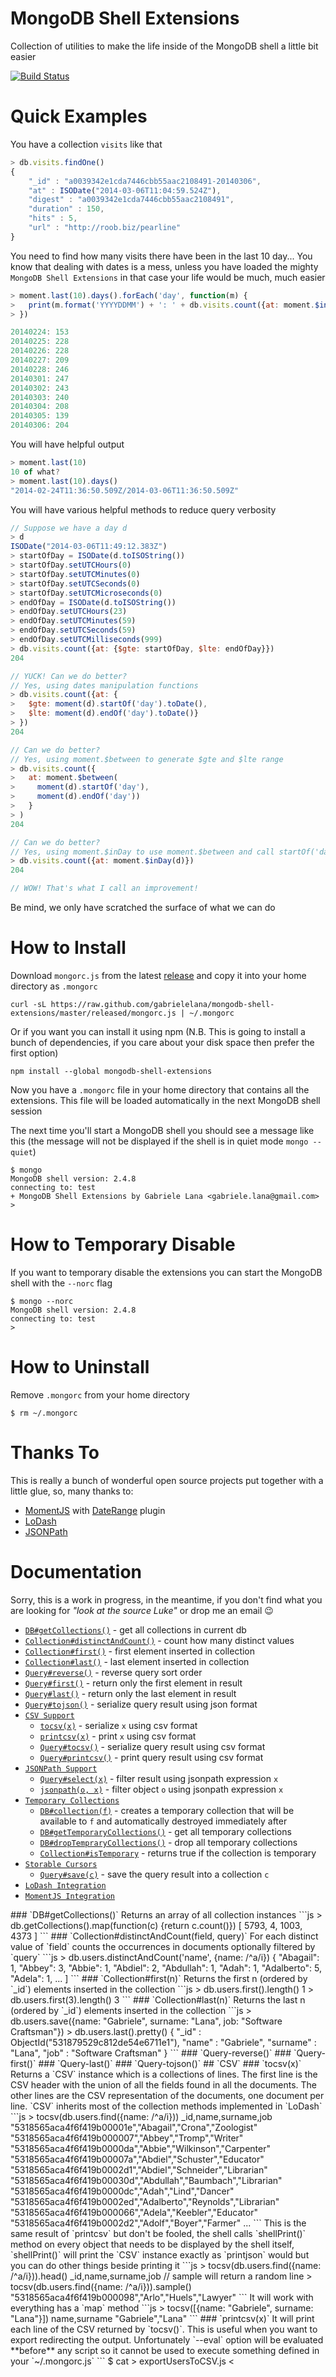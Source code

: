 # MongoDB Shell Extensions
Collection of utilities to make the life inside of the MongoDB shell a little bit easier

[![Build Status](https://travis-ci.org/gabrielelana/mongodb-shell-extensions.png?branch=master)](https://travis-ci.org/gabrielelana/mongodb-shell-extensions)

# Quick Examples
You have a collection `visits` like that
```js
> db.visits.findOne()
{
	"_id" : "a0039342e1cda7446cbb55aac2108491-20140306",
	"at" : ISODate("2014-03-06T11:04:59.524Z"),
	"digest" : "a0039342e1cda7446cbb55aac2108491",
	"duration" : 150,
	"hits" : 5,
	"url" : "http://roob.biz/pearline"
}
```
You need to find how many visits there have been in the last 10 day... You know that dealing with dates is a mess, unless you have loaded the mighty `MongoDB Shell Extensions` in that case your life would be much, much easier
```js
> moment.last(10).days().forEach('day', function(m) {
>   print(m.format('YYYYDDMM') + ': ' + db.visits.count({at: moment.$inDay(m)}))
> })

20140224: 153
20140225: 228
20140226: 228
20140227: 209
20140228: 246
20140301: 247
20140302: 243
20140303: 240
20140304: 208
20140305: 139
20140306: 204
```
You will have helpful output
```js
> moment.last(10)
10 of what?
> moment.last(10).days()
"2014-02-24T11:36:50.509Z/2014-03-06T11:36:50.509Z"
```
You will have various helpful methods to reduce query verbosity
```js
// Suppose we have a day d
> d
ISODate("2014-03-06T11:49:12.383Z")
> startOfDay = ISODate(d.toISOString())
> startOfDay.setUTCHours(0)
> startOfDay.setUTCMinutes(0)
> startOfDay.setUTCSeconds(0)
> startOfDay.setUTCMicroseconds(0)
> endOfDay = ISODate(d.toISOString())
> endOfDay.setUTCHours(23)
> endOfDay.setUTCMinutes(59)
> endOfDay.setUTCSeconds(59)
> endOfDay.setUTCMilliseconds(999)
> db.visits.count({at: {$gte: startOfDay, $lte: endOfDay}})
204

// YUCK! Can we do better?
// Yes, using dates manipulation functions
> db.visits.count({at: {
>   $gte: moment(d).startOf('day').toDate(),
>   $lte: moment(d).endOf('day').toDate()}
> })
204

// Can we do better?
// Yes, using moment.$between to generate $gte and $lte range
> db.visits.count({
>   at: moment.$between(
>     moment(d).startOf('day'),
>     moment(d).endOf('day'))
>   }
> )
204

// Can we do better?
// Yes, using moment.$inDay to use moment.$between and call startOf('day') and endOf('day')
> db.visits.count({at: moment.$inDay(d)})
204

// WOW! That's what I call an improvement!
```
Be mind, we only have scratched the surface of what we can do

# How to Install
Download `mongorc.js` from the latest [release](https://raw.github.com/gabrielelana/mongodb-shell-extensions/master/released/mongorc.js) and copy it into your home directory as `.mongorc`
```
curl -sL https://raw.github.com/gabrielelana/mongodb-shell-extensions/master/released/mongorc.js | ~/.mongorc
```
Or if you want you can install it using npm (N.B. This is going to install a bunch of dependencies, if you care about your disk space then prefer the first option)
```
npm install --global mongodb-shell-extensions
```

Now you have a `.mongorc` file in your home directory that contains all the extensions. This file will be loaded automatically in the next MongoDB shell session

The next time you'll start a MongoDB shell you should see a message like this (the message will not be displayed if the shell is in quiet mode `mongo --quiet`)
```
$ mongo
MongoDB shell version: 2.4.8
connecting to: test
+ MongoDB Shell Extensions by Gabriele Lana <gabriele.lana@gmail.com>
>
```

# How to Temporary Disable
If you want to temporary disable the extensions you can start the MongoDB shell with the `--norc` flag
```
$ mongo --norc
MongoDB shell version: 2.4.8
connecting to: test
>
```

# How to Uninstall
Remove `.mongorc` from your home directory
```
$ rm ~/.mongorc
```


# Thanks To
This is really a bunch of wonderful open source projects put together with a little glue, so, many thanks to:
* [MomentJS](http://momentjs.com/) with [DateRange](https://github.com/gf3/moment-range) plugin
* [LoDash](http://lodash.com/)
* [JSONPath](http://code.google.com/p/jsonpath/)


# Documentation
Sorry, this is a work in progress, in the meantime, if you don't find what you are looking for _"look at the source Luke"_ or drop me an email :wink:
* [`DB#getCollections()`](#DB-getCollections) - get all collections in current db
* [`Collection#distinctAndCount()`](#Collection-distinctAndCount) - count how many distinct values
* [`Collection#first()`](#Collection-first) - first element inserted in collection
* [`Collection#last()`](#Collection-last) - last element inserted in collection
* [`Query#reverse()`](#Query-reverse) - reverse query sort order
* [`Query#first()`](#Query-first) - return only the first element in result
* [`Query#last()`](#Query-last) - return only the last element in result
* [`Query#tojson()`](#Query-tojson) - serialize query result using json format
* [`CSV Support`](#CSV)
  * [`tocsv(x)`](#tocsv) - serialize `x` using csv format
  * [`printcsv(x)`](#printcsv) - print `x` using csv format
  * [`Query#tocsv()`](#Query-tocsv) - serialize query result using csv format
  * [`Query#printcsv()`](#Query-printcsv) - print query result using csv format
* [`JSONPath Support`](#JSONPath)
  * [`Query#select(x)`](#Query-select) - filter result using jsonpath expression `x`
  * [`jsonpath(o, x)`](#jsonpath) - filter object `o` using jsonpath expression `x`
* [`Temporary Collections`](#TemporaryCollections)
  * [`DB#collection(f)`](#DB-collection) - creates a temporary collection that will be available to `f` and automatically destroyed immediately after
  * [`DB#getTemporaryCollections()`](#DB-getTemporaryCollections) - get all temporary collections
  * [`DB#dropTempraryCollections()`](#DB-dropTempraryCollections) - drop all temporary collections
  * [`Collection#isTemporary`](#Collection-isTemporary) - returns true if the collection is temporary
* [`Storable Cursors`](#StorableCursors)
  * [`Query#save(c)`](#Query-save) - save the query result into a collection `c`
* [`LoDash Integration`](#LoDash)
* [`MomentJS Integration`](#MomentJS)

<a name="DB-getCollections" />
### `DB#getCollections()`
Returns an array of all collection instances
```js
> db.getCollections().map(function(c) {return c.count()})
[ 5793, 4, 1003, 4373 ]
```

<a name="Collection-distinctAndCount" />
### `Collection#distinctAndCount(field, query)`
For each distinct value of `field` counts the occurrences in documents optionally filtered by `query`
```js
> db.users.distinctAndCount('name', {name: /^a/i})
{
	"Abagail": 1,
	"Abbey": 3,
	"Abbie": 1,
	"Abdiel": 2,
	"Abdullah": 1,
	"Adah": 1,
	"Adalberto": 5,
	"Adela": 1,
  ...
]
```

<a name="Collection-first" />
### `Collection#first(n)`
Returns the first n (ordered by `_id`) elements inserted in the collection
```js
> db.users.first().length()
1
> db.users.first(3).length()
3
```

<a name="Collection-last" />
### `Collection#last(n)`
Returns the last n (ordered by `_id`) elements inserted in the collection
```js
> db.users.save({name: "Gabriele", surname: "Lana", job: "Software Craftsman"})
> db.users.last().pretty()
{
	"_id" : ObjectId("531879529c812de54e6711e1"),
	"name" : "Gabriele",
	"surname" : "Lana",
	"job" : "Software Craftsman"
}
```

<a name="Query-reverse" />
### `Query-reverse()`

<a name="Query-first" />
### `Query-first()`

<a name="Query-last" />
### `Query-last()`

<a name="Query-tojson" />
### `Query-tojson()`



<a name="CSV" />
## `CSV`

<a name="tocsv" />
### `tocsv(x)`
Returns a `CSV` instance which is a collections of lines. The first line is the CSV header with the union of all the fields found in all the documents. The other lines are the CSV representation of the documents, one document per line. `CSV` inherits most of the collection methods implemented in `LoDash`
```js
> tocsv(db.users.find({name: /^a/i}))
_id,name,surname,job
"5318565aca4f6f419b00001e","Abagail","Crona","Zoologist"
"5318565aca4f6f419b000007","Abbey","Tromp","Writer"
"5318565aca4f6f419b0000da","Abbie","Wilkinson","Carpenter"
"5318565aca4f6f419b00007a","Abdiel","Schuster","Educator"
"5318565aca4f6f419b0002d1","Abdiel","Schneider","Librarian"
"5318565aca4f6f419b00030d","Abdullah","Baumbach","Librarian"
"5318565aca4f6f419b0000dc","Adah","Lind","Dancer"
"5318565aca4f6f419b0002ed","Adalberto","Reynolds","Librarian"
"5318565aca4f6f419b000066","Adela","Keebler","Educator"
"5318565aca4f6f419b0002d2","Adolf","Boyer","Farmer"
...
```
This is the same result of `printcsv` but don't be fooled, the shell calls `shellPrint()` method on every object that needs to be displayed by the shell itself, `shellPrint()` will print the `CSV` instance exactly as `printjson` would but you can do other things beside printing it
```js
> tocsv(db.users.find({name: /^a/i})).head()
_id,name,surname,job
// sample will return a random line
> tocsv(db.users.find({name: /^a/i})).sample()
"5318565aca4f6f419b000098","Arlo","Huels","Lawyer"
```
It will work with everything has a `map` method
```js
> tocsv([{name: "Gabriele", surname: "Lana"}])
name,surname
"Gabriele","Lana"
```

<a name="printcsv" />
### `printcsv(x)`
It will print each line of the CSV returned by `tocsv()`. This is useful when you want to export redirecting the output. Unfortunately `--eval` option will be evaluated **before** any script so it cannot be used to execute something defined in your `~/.mongorc.js`
```
$ cat > exportUsersToCSV.js <<SCRIPT
heredoc> printcsv(db.users.find())
heredoc> SCRIPT
$ mongo db-with-users --quiet ~/.mongorc.js ./exportUsersToCSV.js | tail -n +3 > users.csv
```

<a name="Query-tocsv" />
### `Query#tocsv()`
Same as `tocsv()` but called on a query
```js
> db.users.find().tocsv()
// It's the same as
> tocsv(db.users.find())
```

<a name="Query-printcsv" />
### `Query#printcsv()`
Same as `printcsv()` but called on a query
```js
> db.users.find().printcsv()
// It's the same as
> printcsv(db.users.find())
```



<a name="JSONPath" />
## `JSONPath Support`



<a name="TemporaryCollections" />
## `Temporary Collections`



<a name="StorableCursors" />
## `Storable Cursors`



<a name="LoDash" />
## `LoDash Integration`



<a name="MomentJS" />
## `MomentJS Integration`
